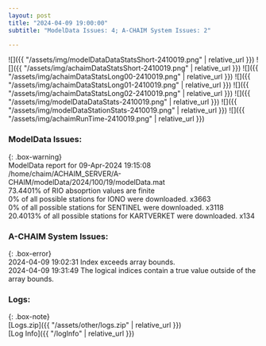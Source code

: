 ```yaml
---
layout: post
title: "2024-04-09 19:00:00"
subtitle: "ModelData Issues: 4; A-CHAIM System Issues: 2"

---
```


![]({{ "/assets/img/modelDataDataStatsShort-2410019.png" | relative_url }})
![]({{ "/assets/img/achaimDataStatsShort-2410019.png" | relative_url }})
![]({{ "/assets/img/achaimDataStatsLong00-2410019.png" | relative_url }})
![]({{ "/assets/img/achaimDataStatsLong01-2410019.png" | relative_url }})
![]({{ "/assets/img/achaimDataStatsLong02-2410019.png" | relative_url }})
![]({{ "/assets/img/modelDataDataStats-2410019.png" | relative_url }})
![]({{ "/assets/img/modelDataStationStats-2410019.png" | relative_url }})
![]({{ "/assets/img/achaimRunTime-2410019.png" | relative_url }})


### ModelData Issues:  
  
{: .box-warning}  
 ModelData report for 09-Apr-2024 19:15:08   
 /home/chaim/ACHAIM_SERVER/A-CHAIM/modelData/2024/100/19/modelData.mat   
 73.4401% of RIO absoprtion values are finite   
 0% of all possible stations for IONO were downloaded. x3663   
 0% of all possible stations for SENTINEL were downloaded. x3118   
 20.4013% of all possible stations for KARTVERKET were downloaded. x134   
  
### A-CHAIM System Issues:  
  
{: .box-error}  
2024-04-09 19:02:31 Index exceeds array bounds.  
2024-04-09 19:31:49 The logical indices contain a true value outside of the array bounds.  

### Logs:  
  
{: .box-note}  
[Logs.zip]({{ "/assets/other/logs.zip" | relative_url }})  
[Log Info]({{ "/logInfo" | relative_url }})  
